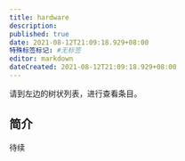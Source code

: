 ```yaml
---
title: hardware
description:
published: true
date: 2021-08-12T21:09:18.929+08:00
特殊标签标记: #无标签
editor: markdown
dateCreated: 2021-08-12T21:09:18.929+08:00
---
```


请到左边的树状列表，进行查看条目。

## 简介

待续
